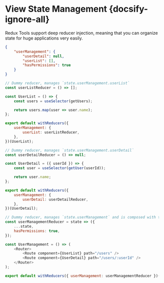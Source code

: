 # View State Management {docsify-ignore-all}

Redux Tools support deep reducer injection, meaning that you can organize state for huge applications very easily.

```json
{
	"userManagement": {
		"userDetail": null,
		"userList": [],
		"hasPermissions": true
	}
}
```

```js
// Dummy reducer, manages `state.userManagement.userList`
const userListReducer = () => [];

const UserList = () => {
	const users = useSelector(getUsers);

	return users.map(user => user.name);
};

export default withReducers({
	userManagement: {
		userList: userListReducer,
	},
})(UserList);
```

```js
// Dummy reducer, manages `state.userManagement.userDetail`
const userDetailReducer = () => null;

const UserDetail = ({ userId }) => {
	const user = useSelector(getUser(userId));

	return user.name;
};

export default withReducers({
	userManagement: {
		userDetail: userDetailReducer,
	},
})(UserDetail);
```

```js
// Dummy reducer, manages `state.userManagement` and is composed with the inner reducers.
const userManagementReducer = state => ({
	...state,
	hasPermissions: true,
});

const UserManagement = () => (
	<Router>
		<Route component={UserList} path="/users" />
		<Route component={UserDetail} path="/users/:userId" />
	</Router>
);

export default withReducers({ userManagement: userManagementReducer })(UserDetail);
```

